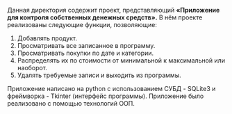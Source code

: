 Данная директория содержит проект, представляющий **«Приложение для контроля собственных денежных средств».** В нём проекте реализованы следующие функции, позволяющие:
1. Добавлять продукт.
2. Просматривать все записанное в программу.
3. Просматривать покупки по дате и категории.
4. Распределять их по стоимости от минимальной к максимальной или наоборот.
5. Удалять требуемые записи и выходить из программы.

Приложение написано на python с использованием СУБД - SQLite3 и фреймворка - Tkinter (интерфейс программы). Приложение было реализовано с помощью технологий ООП.